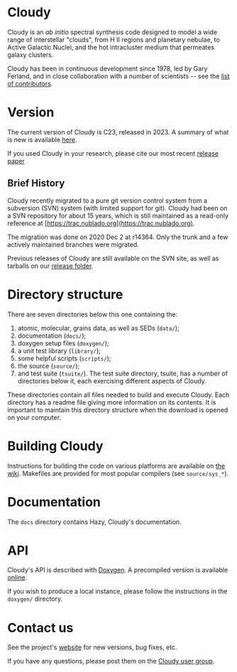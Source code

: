 # Cloudy

Cloudy is an _ab initio_ spectral synthesis code designed to model a wide range
of interstellar "clouds", from H II regions and planetary nebulae, to Active
Galactic Nuclei, and the hot intracluster medium that permeates galaxy clusters.

Cloudy has been in continuous development since 1978, led by Gary Ferland, and
in close collaboration with a number of scientists -- see the
[list of contributors](others.txt).


# Version

The current version of Cloudy is C23, released in 2023.
A summary of what is new is available
[here](https://gitlab.nublado.org/cloudy/cloudy/-/wikis/NewC22).

If you used Cloudy in your research, please cite our most recent
[release paper](https://ui.adsabs.harvard.edu/abs/2023RMxAA..59..327C)

## Brief History

Cloudy recently migrated to a pure git version control system from a
subversion (SVN) system (with limited support for git).
Cloudy had been on a SVN repository for about 15 years, which is still 
maintained as a read-only reference at
[https://trac.nublado.org](https://trac.nublado.org).

The migration was done on 2020 Dec 2 at r14364.
Only the trunk and a few actively maintained branches were migrated.

Previous releases of Cloudy are still available on the SVN site,
as well as tarballs on our
[release folder](https://data.nublado.org/cloudy_releases).


# Directory structure

There are seven directories below this one containing the:
1. atomic, molecular, grains data, as well as SEDs (```data/```);
1. documentation (```docs/```);
1. doxygen setup files (```doxygen/```);
1. a unit test library (```library/```);
1. some helpful scripts (```scripts/```);
1. the source (```source/```);
1. and test suite (```tsuite/```).
The test suite directory, tsuite, has a number of directories below it,
each exercising different aspects of Cloudy.

These directories contain all files needed to build and execute Cloudy.
Each directory has a readme file giving more information on its contents.
It is important to maintain this directory structure when the download is
opened on your computer.


# Building Cloudy

Instructions for building the code on various platforms are available on
[the wiki](https://gitlab.nublado.org/cloudy/cloudy/-/wikis/CompileCode).
Makefiles are provided for most popular compilers (see ```source/sys_*```).


# Documentation

The ```docs``` directory contains Hazy, Cloudy's documentation.


# API

Cloudy's API is described with [Doxygen](https://doxygen.nl).
A precompiled version is available
[online](https://data.nublado.org/doxygen/c22.00).

If you wish to produce a local instance, please follow the instructions in
the ```doxygen/``` directory.


# Contact us

See the project's [website](https://nublado.org) for new versions, bug fixes,
etc.

If you have any questions, please post them on the
[Cloudy user group](https://cloudyastrophysics.groups.io/g/Main/topics).
